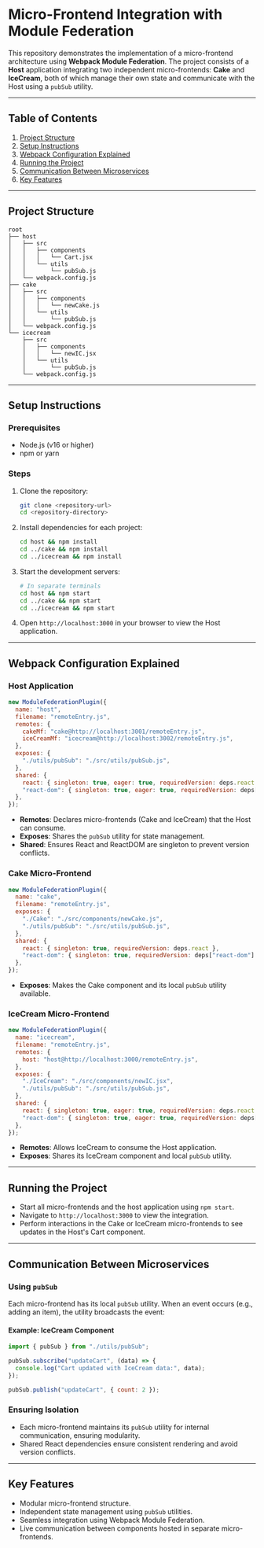 # Micro-Frontend Integration with Module Federation

This repository demonstrates the implementation of a micro-frontend architecture using **Webpack Module Federation**. The project consists of a **Host** application integrating two independent micro-frontends: **Cake** and **IceCream**, both of which manage their own state and communicate with the Host using a `pubSub` utility.

---

## Table of Contents
1. [Project Structure](#project-structure)
2. [Setup Instructions](#setup-instructions)
3. [Webpack Configuration Explained](#webpack-configuration-explained)
4. [Running the Project](#running-the-project)
5. [Communication Between Microservices](#communication-between-microservices)
6. [Key Features](#key-features)

---

## Project Structure

```plaintext
root
├── host
│   ├── src
│   │   ├── components
│   │   │   └── Cart.jsx
│   │   └── utils
│   │       └── pubSub.js
│   └── webpack.config.js
├── cake
│   ├── src
│   │   ├── components
│   │   │   └── newCake.js
│   │   └── utils
│   │       └── pubSub.js
│   └── webpack.config.js
└── icecream
    ├── src
    │   ├── components
    │   │   └── newIC.jsx
    │   └── utils
    │       └── pubSub.js
    └── webpack.config.js
```

---

## Setup Instructions

### Prerequisites
- Node.js (v16 or higher)
- npm or yarn

### Steps
1. Clone the repository:
   ```bash
   git clone <repository-url>
   cd <repository-directory>
   ```
2. Install dependencies for each project:
   ```bash
   cd host && npm install
   cd ../cake && npm install
   cd ../icecream && npm install
   ```
3. Start the development servers:
   ```bash
   # In separate terminals
   cd host && npm start
   cd ../cake && npm start
   cd ../icecream && npm start
   ```
4. Open `http://localhost:3000` in your browser to view the Host application.

---

## Webpack Configuration Explained

### Host Application
```javascript
new ModuleFederationPlugin({
  name: "host",
  filename: "remoteEntry.js",
  remotes: {
    cakeMf: "cake@http://localhost:3001/remoteEntry.js",
    iceCreamMf: "icecream@http://localhost:3002/remoteEntry.js",
  },
  exposes: {
    "./utils/pubSub": "./src/utils/pubSub.js",
  },
  shared: {
    react: { singleton: true, eager: true, requiredVersion: deps.react },
    "react-dom": { singleton: true, eager: true, requiredVersion: deps["react-dom"] },
  },
});
```
- **Remotes**: Declares micro-frontends (Cake and IceCream) that the Host can consume.
- **Exposes**: Shares the `pubSub` utility for state management.
- **Shared**: Ensures React and ReactDOM are singleton to prevent version conflicts.

### Cake Micro-Frontend
```javascript
new ModuleFederationPlugin({
  name: "cake",
  filename: "remoteEntry.js",
  exposes: {
    "./Cake": "./src/components/newCake.js",
    "./utils/pubSub": "./src/utils/pubSub.js",
  },
  shared: {
    react: { singleton: true, requiredVersion: deps.react },
    "react-dom": { singleton: true, requiredVersion: deps["react-dom"] },
  },
});
```
- **Exposes**: Makes the Cake component and its local `pubSub` utility available.

### IceCream Micro-Frontend
```javascript
new ModuleFederationPlugin({
  name: "icecream",
  filename: "remoteEntry.js",
  remotes: {
    host: "host@http://localhost:3000/remoteEntry.js",
  },
  exposes: {
    "./IceCream": "./src/components/newIC.jsx",
    "./utils/pubSub": "./src/utils/pubSub.js",
  },
  shared: {
    react: { singleton: true, eager: true, requiredVersion: deps.react },
    "react-dom": { singleton: true, eager: true, requiredVersion: deps["react-dom"] },
  },
});
```
- **Remotes**: Allows IceCream to consume the Host application.
- **Exposes**: Shares its IceCream component and local `pubSub` utility.

---

## Running the Project
- Start all micro-frontends and the host application using `npm start`.
- Navigate to `http://localhost:3000` to view the integration.
- Perform interactions in the Cake or IceCream micro-frontends to see updates in the Host's Cart component.

---

## Communication Between Microservices

### Using `pubSub`
Each micro-frontend has its local `pubSub` utility. When an event occurs (e.g., adding an item), the utility broadcasts the event:

#### Example: IceCream Component
```javascript
import { pubSub } from "./utils/pubSub";

pubSub.subscribe("updateCart", (data) => {
  console.log("Cart updated with IceCream data:", data);
});

pubSub.publish("updateCart", { count: 2 });
```

### Ensuring Isolation
- Each micro-frontend maintains its `pubSub` utility for internal communication, ensuring modularity.
- Shared React dependencies ensure consistent rendering and avoid version conflicts.

---

## Key Features
- Modular micro-frontend structure.
- Independent state management using `pubSub` utilities.
- Seamless integration using Webpack Module Federation.
- Live communication between components hosted in separate micro-frontends.

